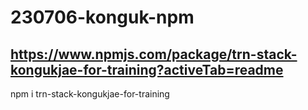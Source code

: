 # 230706-konguk-npm
## https://www.npmjs.com/package/trn-stack-kongukjae-for-training?activeTab=readme

npm i trn-stack-kongukjae-for-training
